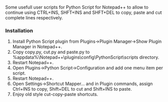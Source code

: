 Some usefull user scripts for Python Script for Notepad++ to allow to continue using CTRL+INS, SHFT+INS and SHFT+DEL to copy, paste and cut complete lines respectively.

### Installation ###

  1. Install Python Script plugin from Plugins->Plugin Manager->Show Plugin Manager in Notepad++.
  1. Copy copy.py, cut.py and paste.py to %appdata%\Notepad++\plugins\config\PythonScript\scripts directory.
  1. Restart Notepad++.
  1. Open Plugins->Python Script->Configuration and add one menu item per script.
  1. Restart Notepad++.
  1. Open Settings->Shortcut Mapper... and in Plugin commands, assign Ctrl+INS to copy, Shift+DEL to cut and Shift+INS to paste.
  1. Enjoy old style cut-copy-paste shortcuts.